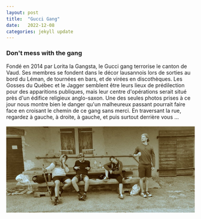 ```yaml
---
layout: post
title:  "Gucci Gang"
date:   2022-12-08 
categories: jekyll update
---
```

### Don't mess with the gang

Fondé en 2014 par Lorita la Gangsta, le Gucci gang terrorise le canton de Vaud. Ses membres se fondent dans le décor lausannois lors de sorties au bord du Léman, de tournées en bars, et de virées en discothèques. Les Gosses du Québec et le Jagger semblent être leurs lieux de prédilection pour des apparitions publiques, mais leur centre d'opérations serait situé près d'un édifice religieux anglo-saxon. Une des seules photos prises à ce jour nous montre bien le danger qu'un malheureux passant pourrait faire face en croisant le chemin de ce gang sans merci. En traversant la rue, regardez à gauche, à droite, à gauche, et puis surtout derrière vous ...
<br>
<br>
<img src="/images/4.jpg" alt="">
